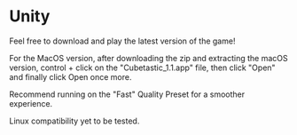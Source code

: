 # Unity

Feel free to download and play the latest version of the game!

For the MacOS version, after downloading the zip and extracting the macOS version, control + click on the "Cubetastic_1.1.app" file, then click "Open" and finally click Open once more.

Recommend running on the "Fast" Quality Preset for a smoother experience.

Linux compatibility yet to be tested.

